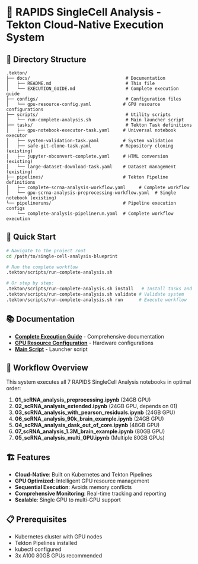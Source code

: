 # 🚀 RAPIDS SingleCell Analysis - Tekton Cloud-Native Execution System

## 📁 Directory Structure

```
.tekton/
├── docs/                                    # Documentation
│   ├── README.md                            # This file
│   └── EXECUTION_GUIDE.md                   # Complete execution guide
├── configs/                                 # Configuration files
│   └── gpu-resource-config.yaml            # GPU resource configurations
├── scripts/                                 # Utility scripts
│   └── run-complete-analysis.sh             # Main launcher script
├── tasks/                                   # Tekton Task definitions
│   ├── gpu-notebook-executor-task.yaml     # Universal notebook executor
│   ├── system-validation-task.yaml         # System validation
│   ├── safe-git-clone-task.yaml           # Repository cloning (existing)
│   ├── jupyter-nbconvert-complete.yaml     # HTML conversion (existing)
│   └── large-dataset-download-task.yaml    # Dataset management (existing)
├── pipelines/                              # Tekton Pipeline definitions
│   ├── complete-scrna-analysis-workflow.yaml     # Complete workflow
│   └── gpu-scrna-analysis-preprocessing-workflow.yaml  # Single notebook (existing)
└── pipelineruns/                           # Pipeline execution configs
    └── complete-analysis-pipelinerun.yaml  # Complete workflow execution
```

## 🚀 Quick Start

```bash
# Navigate to the project root
cd /path/to/single-cell-analysis-blueprint

# Run the complete workflow
.tekton/scripts/run-complete-analysis.sh

# Or step by step:
.tekton/scripts/run-complete-analysis.sh install   # Install tasks and pipelines
.tekton/scripts/run-complete-analysis.sh validate # Validate system
.tekton/scripts/run-complete-analysis.sh run      # Execute workflow
```

## 📚 Documentation

- **[Complete Execution Guide](.tekton/docs/EXECUTION_GUIDE.md)** - Comprehensive documentation
- **[GPU Resource Configuration](.tekton/configs/gpu-resource-config.yaml)** - Hardware configurations
- **[Main Script](.tekton/scripts/run-complete-analysis.sh)** - Launcher script

## 🎯 Workflow Overview

This system executes all 7 RAPIDS SingleCell Analysis notebooks in optimal order:

1. **01_scRNA_analysis_preprocessing.ipynb** (24GB GPU)
2. **02_scRNA_analysis_extended.ipynb** (24GB GPU, depends on 01)
3. **03_scRNA_analysis_with_pearson_residuals.ipynb** (24GB GPU)
4. **06_scRNA_analysis_90k_brain_example.ipynb** (24GB GPU)
5. **04_scRNA_analysis_dask_out_of_core.ipynb** (48GB GPU)
6. **07_scRNA_analysis_1.3M_brain_example.ipynb** (80GB GPU)
7. **05_scRNA_analysis_multi_GPU.ipynb** (Multiple 80GB GPUs)

## 🏗️ Features

- **Cloud-Native**: Built on Kubernetes and Tekton Pipelines
- **GPU Optimized**: Intelligent GPU resource management
- **Sequential Execution**: Avoids memory conflicts
- **Comprehensive Monitoring**: Real-time tracking and reporting
- **Scalable**: Single GPU to multi-GPU support

## 📋 Prerequisites

- Kubernetes cluster with GPU nodes
- Tekton Pipelines installed
- kubectl configured
- 3x A100 80GB GPUs recommended